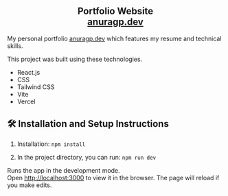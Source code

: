 <h2 align="center">
  Portfolio Website <br/>
  <a href="https://www.anuragp.dev/" target="_blank">anuragp.dev</a>
</h2>

My personal portfolio <a href="https://www.anuragp.dev/" target="_blank">anuragp.dev</a> which features my resume and technical skills.<br/>

This project was built using these technologies.

- React.js
- CSS
- Tailwind CSS
- Vite
- Vercel

## 🛠 Installation and Setup Instructions

1. Installation: `npm install`

2. In the project directory, you can run: `npm run dev`

Runs the app in the development mode.\
Open [http://localhost:3000](http://localhost:3000) to view it in the browser.
The page will reload if you make edits.
